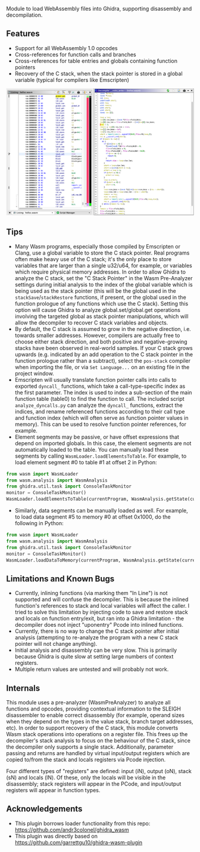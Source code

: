 Module to load WebAssembly files into Ghidra, supporting disassembly and decompilation.

## Features

- Support for all WebAssembly 1.0 opcodes
- Cross-references for function calls and branches
- Cross-references for table entries and globals containing function pointers
- Recovery of the C stack, when the stack pointer is stored in a global variable (typical for compilers like Emscripten)

![Sample disassembly and decompilation](sample.png)

## Tips

- Many Wasm programs, especially those compiled by Emscripten or Clang, use a
global variable to store the C stack pointer. Real programs often make heavy use
of the C stack; it's the only place to store variables that are larger than a
single u32/u64, for example, or variables which require physical memory
addresses. In order to allow Ghidra to analyze the C stack, set the "C Stack
Pointer" in the Wasm Pre-Analyzer settings during initial analysis to the index
of the global variable which is being used as the stack pointer (this will be
the global used in the `stackSave`/`stackRestore` functions, if present, or the
global used in the function prologue of any functions which use the C stack).
Setting this option will cause Ghidra to analyze global.set/global.get
operations involving the targeted global as stack pointer manipulations, which
will allow the decompiler to recover C stack variables and objects.
- By default, the C stack is assumed to grow in the negative direction, i.e.
towards smaller addresses. However, compilers are actually free to choose either
stack direction, and both positive and negative-growing stacks have been
observed in real-world samples. If your C stack grows upwards (e.g. indicated by
an add operation to the C stack pointer in the function prologue rather than a
subtract), select the `pos-stack` compiler when importing the file, or via `Set
Language...` on an existing file in the project window.
- Emscripten will usually translate function pointer calls into calls to
exported `dyncall_` functions, which take a call-type-specific index as the
first parameter. The index is used to index a sub-section of the main function
table (table0) to find the function to call. The included script
`analyze_dyncalls.py` can analyze the `dyncall_` functions, extract the indices,
and rename referenced functions according to their call type and function index
(which will often serve as function pointer values in memory). This can be used
to resolve function pointer references, for example.
- Element segments may be passive, or have offset expressions that depend on
imported globals. In this case, the element segments are not automatically
loaded to the table. You can manually load these segments by calling
`WasmLoader.loadElementsToTable`. For example, to load element segment #0 to
table #1 at offset 2 in Python:

```python
from wasm import WasmLoader
from wasm.analysis import WasmAnalysis
from ghidra.util.task import ConsoleTaskMonitor
monitor = ConsoleTaskMonitor()
WasmLoader.loadElementsToTable(currentProgram, WasmAnalysis.getState(currentProgram).module, 0, 1, 2, monitor)
```
- Similarly, data segments can be manually loaded as well. For example, to load
data segment #5 to memory #0 at offset 0x1000, do the following in Python:

```python
from wasm import WasmLoader
from wasm.analysis import WasmAnalysis
from ghidra.util.task import ConsoleTaskMonitor
monitor = ConsoleTaskMonitor()
WasmLoader.loadDataToMemory(currentProgram, WasmAnalysis.getState(currentProgram).module, 5, 0, 0x1000, monitor)
```

## Limitations and Known Bugs

- Currently, inlining functions (via marking them "In Line") is not supported
and will confuse the decompiler. This is because the inlined function's
references to stack and local variables will affect the caller. I tried to solve
this limitation by injecting code to save and restore stack and locals on
function entry/exit, but ran into a Ghidra limitation - the decompiler does not
inject "uponentry" Pcode into inlined functions.
- Currently, there is no way to change the C stack pointer after initial analysis
(attempting to re-analyze the program with a new C stack pointer will not change
anything).
- Initial analysis and disassembly can be very slow. This is primarily because
Ghidra is quite slow at setting large numbers of context registers.
- Multiple return values are untested and will probably not work.

## Internals

This module uses a pre-analyzer (WasmPreAnalyzer) to analyze all functions and
opcodes, providing contextual information to the SLEIGH disassembler to enable
correct disassembly (for example, operand sizes when they depend on the types in
the value stack, branch target addresses, etc). In order to support recovery of
the C stack, this module converts Wasm stack operations into operations on a
register file. This frees up the decompiler's stack analysis to focus on the
behaviour of the C stack, since the decompiler only supports a single stack.
Additionally, parameter passing and returns are handled by virtual input/output
registers which are copied to/from the stack and locals registers via Pcode
injection.

Four different types of "registers" are defined: input (iN), output (oN), stack
(sN) and locals (lN). Of these, only the locals will be visible in the
disassembly; stack registers will appear in the PCode, and input/output
registers will appear in function types.

## Acknowledgements

- This plugin borrows loader functionality from this repo: https://github.com/andr3colonel/ghidra_wasm
- This plugin was directly based on https://github.com/garrettgu10/ghidra-wasm-plugin
